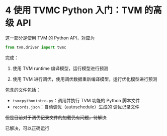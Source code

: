 # 4 使用 TVMC Python 入门：TVM 的高级 API

这一部分是使用 TVM 的 Python API，对应为

```python
from tvm.driver import tvmc
```

完成：

1. 使用 TVM runtime 编译模型，运行模型进行预测

2. 使用 TVM 进行调优，使用调优数据重新编译模型，运行优化模型进行预测

包含的文件包括：

+ `tvmcpythonintro.py`：调用并执行 TVM 功能的 Python 脚本文件
+ `records.json`：自动调优（autoschedule）生成的 调优记录文件

~~但是目前对于调优记录文件的加载仍有问题，待解决~~

已解决，可以正确运行




